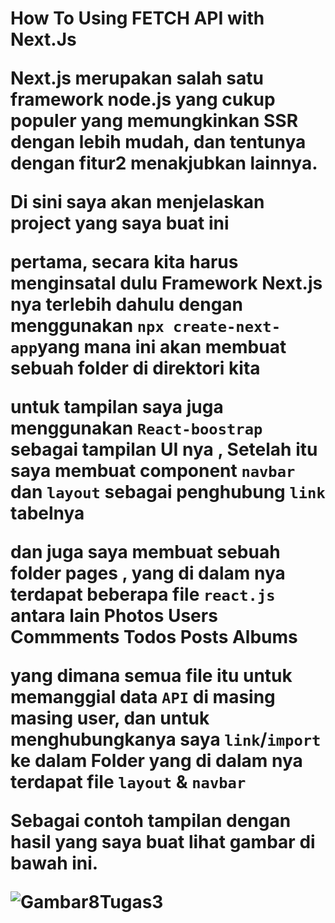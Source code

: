 <h1>How To Using FETCH API with Next.Js

Next.js merupakan salah satu framework node.js yang cukup populer yang memungkinkan SSR dengan lebih mudah, dan tentunya dengan fitur2 menakjubkan lainnya.

Di sini saya akan menjelaskan project yang saya buat ini 
 
pertama, secara kita harus menginsatal dulu Framework Next.js nya terlebih dahulu dengan menggunakan `npx create-next-app`yang mana ini akan membuat sebuah folder di direktori kita

untuk tampilan saya juga menggunakan `React-boostrap` sebagai tampilan UI nya , Setelah itu saya membuat component `navbar` dan `layout` sebagai penghubung `link` tabelnya

dan juga saya membuat sebuah folder pages , yang di dalam nya terdapat beberapa file `react.js` antara lain
Photos
Users
Commments
Todos
Posts
Albums
 
 yang dimana semua file itu untuk memanggial data `API` di masing masing user, 
 dan untuk menghubungkanya saya `link`/`import` ke dalam Folder yang di dalam nya terdapat file `layout` & `navbar`
 
 Sebagai contoh tampilan dengan hasil yang saya buat lihat gambar di bawah ini.


![Gambar8Tugas3](https://user-images.githubusercontent.com/49724910/106471185-f7035580-64d3-11eb-8998-98690c04f890.PNG)
